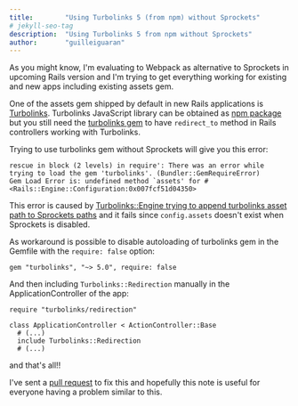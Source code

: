 ```yaml
---
title:        "Using Turbolinks 5 (from npm) without Sprockets"
# jekyll-seo-tag
description:  "Using Turbolinks 5 from npm without Sprockets"
author:       "guilleiguaran"
---
```


As you might know, I'm evaluating to Webpack as alternative to
Sprockets in upcoming Rails version and I'm trying to get everything
working for existing and new apps including existing assets gem.

One of the assets gem shipped by default in new Rails applications is
[Turbolinks](https://github.com/turbolinks/turbolinks). Turbolinks
JavaScript library can be obtained as [npm package](https://www.npmjs.com/package/turbolinks)
but you still need the [turbolinks gem](https://github.com/turbolinks/turbolinks-rails)
to have `redirect_to` method in Rails controllers working with Turbolinks.

Trying to use turbolinks gem without Sprockets will give you this error:

```
rescue in block (2 levels) in require': There was an error while trying to load the gem 'turbolinks'. (Bundler::GemRequireError)
Gem Load Error is: undefined method `assets' for #<Rails::Engine::Configuration:0x007fcf51d04350>
```

This error is caused by [Turbolinks::Engine trying to append turbolinks
asset path to Sprockets paths](https://github.com/turbolinks/turbolinks-rails/blob/master/lib/turbolinks.rb#L17)
and it fails since `config.assets` doesn't exist when Sprockets is
disabled.

As workaround is possible to disable autoloading of turbolinks gem in
the Gemfile with the `require: false` option:

```
gem "turbolinks", "~> 5.0", require: false
```

And then including `Turbolinks::Redirection` manually in the
ApplicationController of the app:

```
require "turbolinks/redirection"

class ApplicationController < ActionController::Base
  # (...)
  include Turbolinks::Redirection
  # (...)
```

and that's all!!

I've sent a [pull request](https://github.com/turbolinks/turbolinks-rails/pull/18)
to fix this and hopefully this note is useful for everyone having a problem similar to this.
